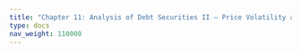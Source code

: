 ```yaml
---
title: "Chapter 11: Analysis of Debt Securities II – Price Volatility and Investment Strategies"
type: docs
nav_weight: 110000
---
```


